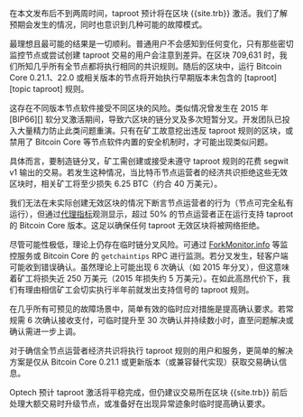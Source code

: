在本文发布后不到两周时间，taproot 预计将在区块 {{site.trb}} 激活。我们了解预期会发生的情况，同时也意识到几种可能的故障模式。

最理想且最可能的结果是一切顺利。普通用户不会感知到任何变化，只有那些密切监控节点或尝试创建 taproot 交易的用户会注意到差异。在区块 709,631 时，我们所知几乎所有全节点都将执行相同的共识规则。随后的区块中，运行 Bitcoin Core 0.21.1、22.0 或相关版本的节点将开始执行早期版本未包含的 [taproot][topic taproot] 规则。

这存在不同版本节点软件接受不同区块的风险。类似情况曾发生在 2015 年 [BIP66][] 软分叉激活期间，导致六区块的链分叉及多次短暂分叉。开发团队已投入大量精力防止此类问题重演。只有在矿工故意挖出违反 taproot 规则的区块，或禁用了 Bitcoin Core 等节点软件内置的安全机制时，才可能出现类似问题。

具体而言，要制造链分叉，矿工需创建或接受未遵守 taproot 规则的花费 segwit v1 输出的交易。若发生这种情况，当比特币节点运营者的经济共识拒绝这些无效区块时，相关矿工将至少损失 6.25 BTC（约合 40 万美元）。

我们无法在未实际创建无效区块的情况下断言节点运营者的行为（节点可完全私有运行），但通过[代理指标][bitnodes]观测显示，超过 50% 的节点运营者正在运行支持 taproot 的 Bitcoin Core 版本。这足以确保任何 taproot 无效区块将被网络拒绝。

尽管可能性极低，理论上仍存在临时链分叉风险。可通过 [ForkMonitor.info][] 等监控服务或 Bitcoin Core 的 `getchaintips` RPC 进行监测。若分叉发生，轻客户端可能收到错误确认。虽然理论上可能出现 6 次确认（如 2015 年分叉），但这意味着矿工将损失近 250 万美元（2015 年损失约 5 万美元）。在如此高昂代价下，我们有理由相信矿工会切实执行半年前就发出支持信号的 taproot 规则。

在几乎所有可预见的故障场景中，简单有效的临时应对措施是提高确认要求。若常规需 6 次确认接收支付，可临时提升至 30 次确认并持续数小时，直至问题解决或确认需进一步上调。

对于确信全节点运营者经济共识将执行 taproot 规则的用户和服务，更简单的解决方案是仅从 Bitcoin Core 0.21.1 或更新版本（或兼容替代实现）获取交易确认信息。

Optech 预计 taproot 激活将平稳完成，但仍建议交易所在区块 {{site.trb}} 前后处理大额交易时升级节点，或准备好在出现异常迹象时临时提高确认要求。

[forkmonitor.info]: https://forkmonitor.info/nodes/btc
[bitnodes]: https://bitnodes.io/nodes/
